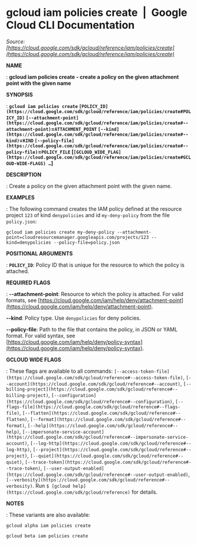 # gcloud iam policies create  |  Google Cloud CLI Documentation

*Source: [https://cloud.google.com/sdk/gcloud/reference/iam/policies/create](https://cloud.google.com/sdk/gcloud/reference/iam/policies/create)*

**NAME**

: **gcloud iam policies create - create a policy on the given attachment point with the given name**

**SYNOPSIS**

: **`gcloud iam policies create` `[POLICY_ID](https://cloud.google.com/sdk/gcloud/reference/iam/policies/create#POLICY_ID)` `[--attachment-point](https://cloud.google.com/sdk/gcloud/reference/iam/policies/create#--attachment-point)`=`ATTACHMENT_POINT` `[--kind](https://cloud.google.com/sdk/gcloud/reference/iam/policies/create#--kind)`=`KIND` `[--policy-file](https://cloud.google.com/sdk/gcloud/reference/iam/policies/create#--policy-file)`=`POLICY_FILE` [`[GCLOUD_WIDE_FLAG](https://cloud.google.com/sdk/gcloud/reference/iam/policies/create#GCLOUD-WIDE-FLAGS) …`]**

**DESCRIPTION**

: Create a policy on the given attachment point with the given name.

**EXAMPLES**

: The following command creates the IAM policy defined at the resource project
``123`` of kind
``denypolicies`` and id
``my-deny-policy`` from the file
``policy.json``:

```
gcloud iam policies create my-deny-policy --attachment-point=cloudresourcemanager.googleapis.com/projects/123 --kind=denypolicies --policy-file=policy.json
```

**POSITIONAL ARGUMENTS**

: **`POLICY_ID`**:
Policy ID that is unique for the resource to which the policy is attached.

**REQUIRED FLAGS**

: **--attachment-point**:
Resource to which the policy is attached. For valid formats, see [https://cloud.google.com/iam/help/deny/attachment-point](https://cloud.google.com/iam/help/deny/attachment-point).

**--kind**:
Policy type. Use `denypolicies` for deny policies.

**--policy-file**:
Path to the file that contains the policy, in JSON or YAML format. For valid
syntax, see [https://cloud.google.com/iam/help/deny/policy-syntax](https://cloud.google.com/iam/help/deny/policy-syntax).

**GCLOUD WIDE FLAGS**

: These flags are available to all commands: `[--access-token-file](https://cloud.google.com/sdk/gcloud/reference#--access-token-file)`,
`[--account](https://cloud.google.com/sdk/gcloud/reference#--account)`, `[--billing-project](https://cloud.google.com/sdk/gcloud/reference#--billing-project)`,
`[--configuration](https://cloud.google.com/sdk/gcloud/reference#--configuration)`,
`[--flags-file](https://cloud.google.com/sdk/gcloud/reference#--flags-file)`,
`[--flatten](https://cloud.google.com/sdk/gcloud/reference#--flatten)`, `[--format](https://cloud.google.com/sdk/gcloud/reference#--format)`, `[--help](https://cloud.google.com/sdk/gcloud/reference#--help)`, `[--impersonate-service-account](https://cloud.google.com/sdk/gcloud/reference#--impersonate-service-account)`,
`[--log-http](https://cloud.google.com/sdk/gcloud/reference#--log-http)`,
`[--project](https://cloud.google.com/sdk/gcloud/reference#--project)`, `[--quiet](https://cloud.google.com/sdk/gcloud/reference#--quiet)`, `[--trace-token](https://cloud.google.com/sdk/gcloud/reference#--trace-token)`, `[--user-output-enabled](https://cloud.google.com/sdk/gcloud/reference#--user-output-enabled)`,
`[--verbosity](https://cloud.google.com/sdk/gcloud/reference#--verbosity)`.
Run `$ [gcloud help](https://cloud.google.com/sdk/gcloud/reference)` for details.

**NOTES**

: These variants are also available:

```
gcloud alpha iam policies create
```

```
gcloud beta iam policies create
```